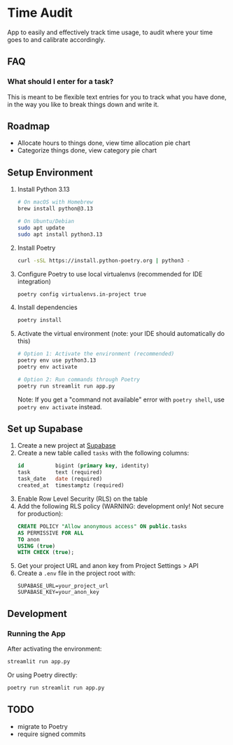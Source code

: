 # Time Audit

App to easily and effectively track time usage, to audit where your time goes to and calibrate accordingly.

## FAQ

### What should I enter for a task?
This is meant to be flexible text entries for you to track what you have done, in the 
way you like to break things down and write it.

## Roadmap

- Allocate hours to things done, view time allocation pie chart
- Categorize things done, view category pie chart

## Setup Environment

1. Install Python 3.13
   ```bash
   # On macOS with Homebrew
   brew install python@3.13
   
   # On Ubuntu/Debian
   sudo apt update
   sudo apt install python3.13
   ```

2. Install Poetry
   ```bash
   curl -sSL https://install.python-poetry.org | python3 -
   ```

3. Configure Poetry to use local virtualenvs (recommended for IDE integration)
   ```bash
   poetry config virtualenvs.in-project true
   ```

4. Install dependencies
   ```bash
   poetry install
   ```

5. Activate the virtual environment (note: your IDE should automatically do this)
   ```bash
   # Option 1: Activate the environment (recommended)
   poetry env use python3.13
   poetry env activate

   # Option 2: Run commands through Poetry
   poetry run streamlit run app.py
   ```

   Note: If you get a "command not available" error with `poetry shell`, use `poetry env activate` instead.

## Set up Supabase
1. Create a new project at [Supabase](https://supabase.com)
2. Create a new table called `tasks` with the following columns:
    ```sql
    id          bigint (primary key, identity)
    task        text (required)
    task_date   date (required)
    created_at  timestamptz (required)
    ```
3. Enable Row Level Security (RLS) on the table
4. Add the following RLS policy (WARNING: development only! Not secure for production):
    ```sql
    CREATE POLICY "Allow anonymous access" ON public.tasks
    AS PERMISSIVE FOR ALL
    TO anon
    USING (true)
    WITH CHECK (true);
    ```
5. Get your project URL and anon key from Project Settings > API
6. Create a `.env` file in the project root with:
    ```
    SUPABASE_URL=your_project_url
    SUPABASE_KEY=your_anon_key
    ```

## Development

### Running the App
After activating the environment:
```bash
streamlit run app.py
```

Or using Poetry directly:
```bash
poetry run streamlit run app.py
```

## TODO
- migrate to Poetry
- require signed commits